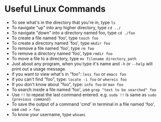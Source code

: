 # Useful Linux Commands

- To see what's in the directory that you're in, type ```ls```
- To navigate "up" into any higher directory, type ```cd ../```
- To navigate "down" into a directory named foo, type ```cd ./foo```
- To create a file named 'foo', type ```touch foo```
- To create a directory named 'foo', type ```mkdir foo```
- To remove a file named 'foo', type ```rm foo```
- To remove a directory named 'foo', type ```rmdir foo```
- To move a file to a directory, type ```mv filename directory_path```
- Just about any program, when you type it's name and ```-h``` or ```--help``` will print out a usage message.
- if you want to view what's in "foo":
  ```less foo``` or ```emacs foo```
- if you can't find "foo", type:
  ```locate -i foo``` or ```whereis foo```
- If you don't know about "foo", type:
  ```info foo``` or ```man foo```
- To search inside a file named 'foo', use ```grep "text to be searched" foo```
- Use ```!!``` to repeat the last command entered. e.g. ```sudo !!``` is same as ```sudo {previous command}```
- To save the output of a command 'cmd' in terminal in a file named 'foo', use ```cmd > foo```
- To know your username, type ```whoami```
